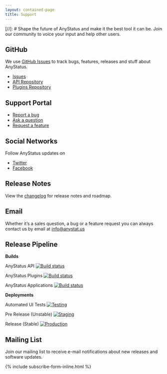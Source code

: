 ```yaml
---
layout: contained-page
title: Support
---
```


[//]: # Shape the future of AnyStatus and make it the best tool it can be. Join our community to voice your input and help other users.

## GitHub

We use [GitHub Issues](https://github.com/AnyStatus/Support/issues) to track bugs, features, releases and stuff about AnyStatus.

- [Issues](https://github.com/AnyStatus/Support/issues)
- [API Repository](https://github.com/AnyStatus/API)
- [Plugins Repository](https://github.com/AnyStatus/Plugins)

## Support Portal

- [Report a bug](https://anystatus.helprace.com/s1-general/problems)
- [Ask a question](https://anystatus.helprace.com/s1-general/questions)
- [Request a feature](https://anystatus.helprace.com/s1-general/ideas)

<p></p>

## Social Networks

Follow AnyStatus updates on

- [Twitter](https://twitter.com/AnyStatusApp)
- [Facebook](https://www.facebook.com/AnyStatusApp)

## Release Notes

View the [changelog](/releases) for release notes and roadmap.

## Email

Whether it’s a sales question, a bug or a feature request you can always contact us by email at [info@anystat.us](mailto:info@anystat.us)

## Release Pipeline

**Builds**

AnyStatus API [![Build status](https://ci.appveyor.com/api/projects/status/74kcwc63k0r2ajdj?svg=true)](https://ci.appveyor.com/project/AnyStatus/api)

AnyStatus Plugins [![Build status](https://ci.appveyor.com/api/projects/status/dvn1rwrauwyq5yx6?svg=true)](https://ci.appveyor.com/project/AnyStatus/plugins)

AnyStatus Applications [![Build status](https://production.visualstudio.com/AnyStatus/_apis/build/status/Master)]()

**Deployments**

Automated UI Tests [![Testing](https://production.vsrm.visualstudio.com/_apis/public/Release/badge/fb795508-e665-4a1a-a4d6-3d1ebf6bb42b/11/14)](#)

Pre Release (Unstable) [![Staging](https://production.vsrm.visualstudio.com/_apis/public/Release/badge/fb795508-e665-4a1a-a4d6-3d1ebf6bb42b/11/23)](#)

Release (Stable) [![Production](https://production.vsrm.visualstudio.com/_apis/public/Release/badge/fb795508-e665-4a1a-a4d6-3d1ebf6bb42b/11/15)](#)

## Mailing List

Join our mailing list to receive e-mail notifications about new releases and software updates.

{% include subscribe-form-inline.html %}
